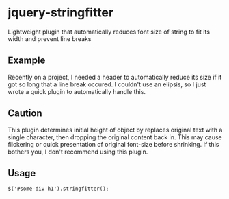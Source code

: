 jquery-stringfitter
===================

Lightweight plugin that automatically reduces font size of string to fit its width and prevent line breaks

## Example

Recently on a project, I needed a header to automatically reduce its size if it got so long that a line break occured. I couldn't use
an elipsis, so I just wrote a quick plugin to automatically handle this.

## Caution

This plugin determines initial height of object by replaces original text with a single character, then dropping the original
content back in. This may cause flickering or quick presentation of original font-size before shrinking. If this bothers you, I
don't recommend using this plugin.

## Usage

```
$('#some-div h1').stringfitter();
```